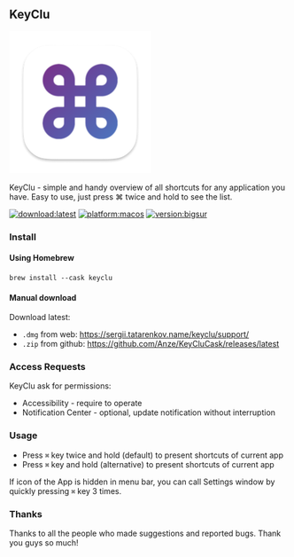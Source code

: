 KeyClu
--------------

[![keyclu](https://github.com/Anze/KeyCluCask/blob/main/img/keyclu.png?raw=true)](#)

KeyClu - simple and handy overview of all shortcuts for any application you have.
Easy to use, just press ⌘ twice and hold to see the list.

[![download:latest](https://img.shields.io/badge/download-latest-brightgreen.svg)](https://github.com/Anze/KeyCluCask/releases/latest)
[![platform:macos](https://img.shields.io/badge/platform-macos-2F3640.svg)](#)
[![version:bigsur](https://img.shields.io/badge/requirements-Big%20Sur-337AFF.svg)](#)

### Install

#### Using Homebrew

```
brew install --cask keyclu
```

#### Manual download

Download latest:
* `.dmg` from web: https://sergii.tatarenkov.name/keyclu/support/
* `.zip` from github: https://github.com/Anze/KeyCluCask/releases/latest

### Access Requests

KeyClu ask for permissions:
* Accessibility - require to operate
* Notification Center - optional, update notification without interruption

### Usage
* Press `⌘` key twice and hold (default) to present shortcuts of current app
* Press `⌘` key and hold (alternative) to present shortcuts of current app

If icon of the App is hidden in menu bar, you can call Settings window by quickly pressing `⌘` key 3 times.

### Thanks

Thanks to all the people who made suggestions and reported bugs. Thank you guys so much!
